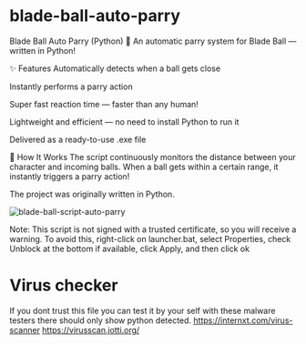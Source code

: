 # blade-ball-auto-parry
Blade Ball Auto Parry (Python)
🎯 An automatic parry system for Blade Ball — written in Python!

✨ Features
Automatically detects when a ball gets close

Instantly performs a parry action

Super fast reaction time — faster than any human!

Lightweight and efficient — no need to install Python to run it

Delivered as a ready-to-use .exe file

🚀 How It Works
The script continuously monitors the distance between your character and incoming balls.
When a ball gets within a certain range, it instantly triggers a parry action!

The project was originally written in Python.

![blade-ball-script-auto-parry](https://github.com/user-attachments/assets/25a331f9-2070-46c8-83ac-01bc431145fc)


Note: This script is not signed with a trusted certificate, so you will receive a warning. To avoid this, right-click on launcher.bat, select Properties, check Unblock at the bottom if available, click Apply, and then click ok

# Virus checker
If you dont trust this file you can test it by your self with these malware testers there should only show python detected.
https://internxt.com/virus-scanner
https://virusscan.jotti.org/
